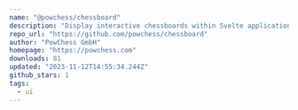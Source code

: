 ```yaml
---
name: "@powchess/chessboard"
description: "Display interactive chessboards within Svelte applications."
repo_url: "https://github.com/powchess/chessboard"
author: "PowChess GmbH"
homepage: "https://powchess.com"
downloads: 81
updated: "2023-11-12T14:55:34.244Z"
github_stars: 1
tags: 
  - ui
---
```

